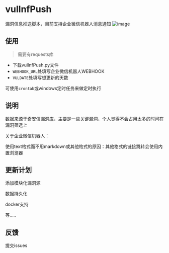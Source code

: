 # vulInfPush
漏洞信息推送脚本，目前支持企业微信机器人消息通知
![image](https://user-images.githubusercontent.com/125625659/224922268-88b404c4-dcab-46df-8410-cb94935e7960.png)

## 使用
> 需要有requests库
- 下载vulInfPush.py文件
- `WEBHOOK_URL`处填写企业微信机器人WEBHOOK
- `VULDATE`处填写想更新的天数

可使用`crontab`或windows定时任务来做定时执行

## 说明
数据来源于奇安信漏洞库，主要是一些关键漏洞，个人觉得不会占用太多的时间在漏洞筛选上

关于企业微信机器人：

使用text格式而不用markdown或其他格式的原因：其他格式的链接跳转会使用内置浏览器


## 更新计划
添加模块化漏洞源

数据持久化

docker支持

等.....


## 反馈
提交issues

